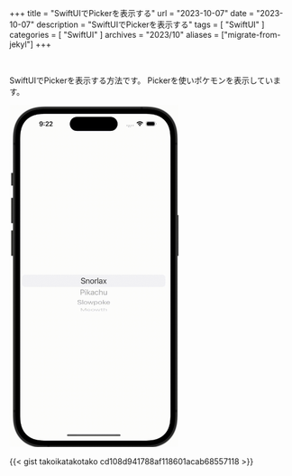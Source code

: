+++
title = "SwiftUIでPickerを表示する"
url = "2023-10-07"
date = "2023-10-07"
description = "SwiftUIでPickerを表示する"
tags = [
  "SwiftUI"
]
categories = [
  "SwiftUI"
]
archives = "2023/10"
aliases = ["migrate-from-jekyl"]
+++

<br>

SwiftUIでPickerを表示する方法です。
Pickerを使いポケモンを表示しています。

<img src="1.gif" width="300px" alt="SwiftUIでPickerを表示する">

{{< gist takoikatakotako cd108d941788af118601acab68557118 >}}
